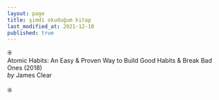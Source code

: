 ```yaml
---
layout: page
title: şimdi okuduğum kitap
last_modified_at: 2021-12-10
published: true
---
```

⁜  
Atomic Habits: An Easy & Proven Way to Build Good Habits & Break Bad Ones (2018)  
<i>by</i> James Clear  
<br />
⁜  
  
